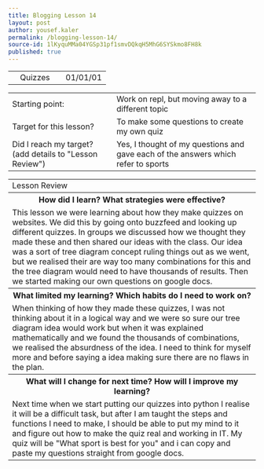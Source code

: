 ```yaml
---
title: Blogging Lesson 14
layout: post
author: yousef.kaler
permalink: /blogging-lesson-14/
source-id: 1lKyquMMa04YGSp31pf1smvDQkqH5MhG6SYSkmo8FH8k
published: true
---
```

<table>
  <tr>
    <td></td>
    <td>Quizzes</td>
    <td></td>
    <td>01/01/01</td>
  </tr>
</table>


<table>
  <tr>
    <td>Starting point:</td>
    <td>Work on repl, but moving away to a different topic</td>
  </tr>
  <tr>
    <td>Target for this lesson?</td>
    <td>To make some questions to create my own quiz</td>
  </tr>
  <tr>
    <td>Did I reach my target? 
(add details to "Lesson Review")</td>
    <td> Yes, I thought of my questions and gave each of the answers which refer to sports</td>
  </tr>
</table>


<table>
  <tr>
    <td>Lesson Review</td>
  </tr>
  <tr>
    <th>How did I learn? What strategies were effective? </th>
  </tr>
  <tr>
    <td>This lesson we were learning about how they make quizzes on websites. We did this by going onto buzzfeed and looking up different quizzes. In groups we discussed how we thought they made these and then shared our ideas with the class. Our idea was a sort of tree diagram concept ruling things out as we went, but we realised their are way too many combinations for this and the tree diagram would need to have thousands of results. Then we started making our own questions on google docs.</td>
  </tr>
  <tr>
    <th>What limited my learning? Which habits do I need to work on? </th>
  </tr>
  <tr>
    <td>When thinking of how they made these quizzes, I was not thinking about it in a logical way and we were so sure our tree diagram idea would work but when it was explained mathematically and we found the thousands of combinations, we realised the absurdness of the idea. I need to think for myself more and before saying a idea making sure there are no flaws in the plan.</td>
  </tr>
  <tr>
    <th>What will I change for next time? How will I improve my learning?</th>
  </tr>
  <tr>
    <td>Next time when we start putting our quizzes into python I realise it will be a difficult task, but after I am taught the steps and functions I need to make, I should be able to put my mind to it and figure out how to make the quiz real and working in IT. My quiz will be  "What sport is best for you" and i can copy and paste my questions straight from google docs.</td>
  </tr>
</table>


